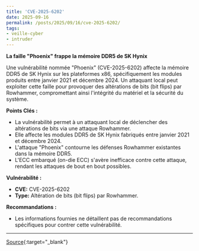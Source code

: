 ```yaml
---
title: 'CVE-2025-6202'
date: 2025-09-16
permalink: /posts/2025/09/16/cve-2025-6202/
tags:
- veille-cyber
- intruder
---
```

**La faille "Phoenix" frappe la mémoire DDR5 de SK Hynix**

Une vulnérabilité nommée "Phoenix" (CVE-2025-6202) affecte la mémoire DDR5 de SK Hynix sur les plateformes x86, spécifiquement les modules produits entre janvier 2021 et décembre 2024. Un attaquant local peut exploiter cette faille pour provoquer des altérations de bits (bit flips) par Rowhammer, compromettant ainsi l'intégrité du matériel et la sécurité du système.

**Points Clés :**

*   La vulnérabilité permet à un attaquant local de déclencher des altérations de bits via une attaque Rowhammer.
*   Elle affecte les modules DDR5 de SK Hynix fabriqués entre janvier 2021 et décembre 2024.
*   L'attaque "Phoenix" contourne les défenses Rowhammer existantes dans la mémoire DDR5.
*   L'ECC embarqué (on-die ECC) s'avère inefficace contre cette attaque, rendant les attaques de bout en bout possibles.

**Vulnérabilité :**

*   **CVE:** CVE-2025-6202
*   **Type:** Altération de bits (bit flips) par Rowhammer.

**Recommandations :**

*   Les informations fournies ne détaillent pas de recommandations spécifiques pour contrer cette vulnérabilité.

---
[Source](https://cvemon.intruder.io/cves/CVE-2025-6202){:target="_blank"}
